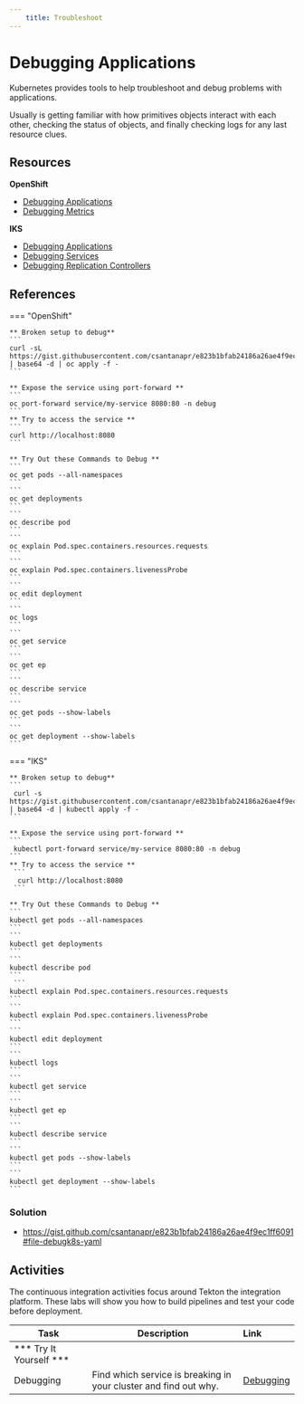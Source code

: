 ```yaml
---
    title: Troubleshoot   
---
```


# Debugging Applications
Kubernetes provides tools to help troubleshoot and debug problems with applications.

Usually is getting familiar with how primitives objects interact with each other, checking the status of objects, and finally checking logs for any last resource clues.

## Resources
**OpenShift**
- [Debugging Applications](https://docs.openshift.com/container-platform/4.3/cli_reference/openshift_developer_cli/debugging-applications-in-odo.html)
- [Debugging Metrics](https://docs.openshift.com/container-platform/4.3/metering/metering-troubleshooting-debugging.html)

**IKS**
- [Debugging Applications](https://kubernetes.io/docs/tasks/debug-application-cluster/debug-application/)
- [Debugging Services](https://kubernetes.io/docs/tasks/debug-application-cluster/debug-service/)
- [Debugging Replication Controllers](https://kubernetes.io/docs/tasks/debug-application-cluster/debug-pod-replication-controller/)

## References

=== "OpenShift"

    ** Broken setup to debug**
    ```
    curl -sL https://gist.githubusercontent.com/csantanapr/e823b1bfab24186a26ae4f9ec1ff6091/raw/1e2a0cca964c7b54ce3df2fc3fbf33a232511877/debugk8s.64 | base64 -d | oc apply -f -
    ```

    ** Expose the service using port-forward **
    ```
    oc port-forward service/my-service 8080:80 -n debug
    ```
    ** Try to access the service **
    ```
    curl http://localhost:8080
    ```

    ** Try Out these Commands to Debug **
    ```
    oc get pods --all-namespaces
    ```
    ```
    oc get deployments
    ```
    ```
    oc describe pod
    ```
    ```
    oc explain Pod.spec.containers.resources.requests
    ```
    ```
    oc explain Pod.spec.containers.livenessProbe
    ```
    ```
    oc edit deployment
    ```
    ```
    oc logs
    ```
    ```
    oc get service
    ```
    ```
    oc get ep
    ```
    ```
    oc describe service
    ```
    ```
    oc get pods --show-labels
    ```
    ```
    oc get deployment --show-labels
    ```

=== "IKS"

    ** Broken setup to debug**
    ```
     curl -s https://gist.githubusercontent.com/csantanapr/e823b1bfab24186a26ae4f9ec1ff6091/raw/a92550dd499ebefc205fa2cd5c18123409186712/debugk8s.64 | base64 -d | kubectl apply -f -
    ```

    ** Expose the service using port-forward **
    ```
     kubectl port-forward service/my-service 8080:80 -n debug
    ```
    ** Try to access the service **
     ```
      curl http://localhost:8080
     ```

    ** Try Out these Commands to Debug **
    ```
    kubectl get pods --all-namespaces
    ```
    ```
    kubectl get deployments
    ```
    ```
    kubectl describe pod
    ```
     ```
    kubectl explain Pod.spec.containers.resources.requests
    ```
    ```
    kubectl explain Pod.spec.containers.livenessProbe
    ```
    ```
    kubectl edit deployment
    ```
    ```
    kubectl logs
    ```
    ```
    kubectl get service
    ```
    ```
    kubectl get ep
    ```
    ```
    kubectl describe service
    ```
    ```
    kubectl get pods --show-labels
    ```
    ```
    kubectl get deployment --show-labels
    ```

### Solution
- https://gist.github.com/csantanapr/e823b1bfab24186a26ae4f9ec1ff6091#file-debugk8s-yaml

## Activities
The continuous integration activities focus around Tekton the integration platform. These labs will show you how to build pipelines and test your code before deployment.

| Task                            | Description         | Link        |
| --------------------------------| ------------------  |:----------- |
| *** Try It Yourself ***                         |         |         | 
| Debugging | Find which service is breaking in your cluster and find out why.  | [Debugging](../activities/labs/lab5) | 30 min |
